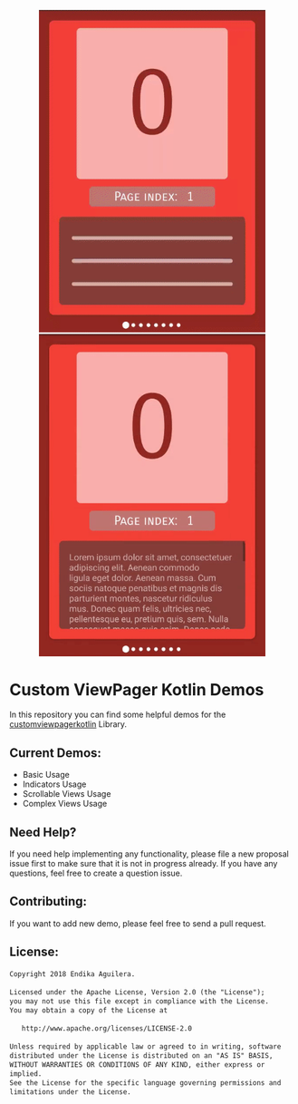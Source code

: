 <p float="left" align="middle">
        <img src="https://raw.githubusercontent.com/EndikaAguilera/MyReposAssets/master/infinite_view_pager/indicators.gif" width="400" />
        <img src="https://raw.githubusercontent.com/EndikaAguilera/MyReposAssets/master/infinite_view_pager/scroll.gif" width="400" />
</p>

# Custom ViewPager Kotlin Demos
In this repository you can find some helpful demos for the [customviewpagerkotlin][kv] Library.

## Current Demos:
- Basic Usage
- Indicators Usage
- Scrollable Views Usage
- Complex Views Usage

## Need Help?
If you need help implementing any functionality, please file a new proposal issue first to make sure that it is not in progress already.
If you have any questions, feel free to create a question issue.

## Contributing:
If you want to add new demo, please feel free to send a pull request.

## License:

    Copyright 2018 Endika Aguilera.

    Licensed under the Apache License, Version 2.0 (the "License");
    you may not use this file except in compliance with the License.
    You may obtain a copy of the License at

       http://www.apache.org/licenses/LICENSE-2.0

    Unless required by applicable law or agreed to in writing, software
    distributed under the License is distributed on an "AS IS" BASIS,
    WITHOUT WARRANTIES OR CONDITIONS OF ANY KIND, either express or implied.
    See the License for the specific language governing permissions and
    limitations under the License.

[kv]: https://github.com/thisobeystudio/customviewpagerkotlin

